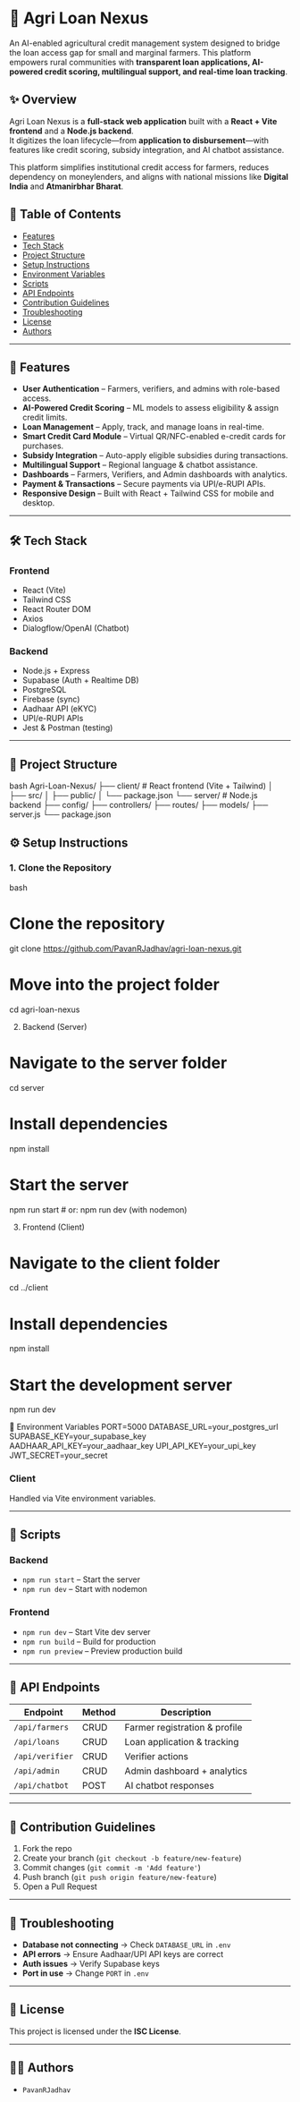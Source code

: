 # 🌱 Agri Loan Nexus  

An AI-enabled agricultural credit management system designed to bridge the loan access gap for small and marginal farmers. This platform empowers rural communities with **transparent loan applications, AI-powered credit scoring, multilingual support, and real-time loan tracking**.  

## ✨ Overview  

Agri Loan Nexus is a **full-stack web application** built with a **React + Vite frontend** and a **Node.js backend**.  
It digitizes the loan lifecycle—from **application to disbursement**—with features like credit scoring, subsidy integration, and AI chatbot assistance.  

This platform simplifies institutional credit access for farmers, reduces dependency on moneylenders, and aligns with national missions like **Digital India** and **Atmanirbhar Bharat**.  

## 📑 Table of Contents  
- [Features](#-features)  
- [Tech Stack](#-tech-stack)  
- [Project Structure](#-project-structure)  
- [Setup Instructions](#-setup-instructions)  
- [Environment Variables](#-environment-variables)  
- [Scripts](#-scripts)  
- [API Endpoints](#-api-endpoints)  
- [Contribution Guidelines](#-contribution-guidelines)  
- [Troubleshooting](#-troubleshooting)  
- [License](#-license)  
- [Authors](#-authors)  

---

## 🔑 Features  
- **User Authentication** – Farmers, verifiers, and admins with role-based access.  
- **AI-Powered Credit Scoring** – ML models to assess eligibility & assign credit limits.  
- **Loan Management** – Apply, track, and manage loans in real-time.  
- **Smart Credit Card Module** – Virtual QR/NFC-enabled e-credit cards for purchases.  
- **Subsidy Integration** – Auto-apply eligible subsidies during transactions.  
- **Multilingual Support** – Regional language & chatbot assistance.  
- **Dashboards** – Farmers, Verifiers, and Admin dashboards with analytics.  
- **Payment & Transactions** – Secure payments via UPI/e-RUPI APIs.  
- **Responsive Design** – Built with React + Tailwind CSS for mobile and desktop.  

---

## 🛠️ Tech Stack  

### Frontend  
- React (Vite)  
- Tailwind CSS  
- React Router DOM  
- Axios  
- Dialogflow/OpenAI (Chatbot)  

### Backend  
- Node.js + Express  
- Supabase (Auth + Realtime DB)  
- PostgreSQL  
- Firebase (sync)  
- Aadhaar API (eKYC)  
- UPI/e-RUPI APIs  
- Jest & Postman (testing)  

---

## 📂 Project Structure  

bash
Agri-Loan-Nexus/
├── client/            # React frontend (Vite + Tailwind)
│   ├── src/
│   ├── public/
│   └── package.json
└── server/            # Node.js backend
    ├── config/
    ├── controllers/
    ├── routes/
    ├── models/
    ├── server.js
    └── package.json

## ⚙️ Setup Instructions  

### 1. Clone the Repository  
bash
# Clone the repository
git clone https://github.com/PavanRJadhav/agri-loan-nexus.git

# Move into the project folder
cd agri-loan-nexus


2. Backend (Server)
# Navigate to the server folder
cd server

# Install dependencies
npm install

# Start the server
npm run start   # or: npm run dev (with nodemon)


3. Frontend (Client)
# Navigate to the client folder
cd ../client

# Install dependencies
npm install

# Start the development server
npm run dev


🔐 Environment Variables
PORT=5000
DATABASE_URL=your_postgres_url
SUPABASE_KEY=your_supabase_key
AADHAAR_API_KEY=your_aadhaar_key
UPI_API_KEY=your_upi_key
JWT_SECRET=your_secret

### Client  
Handled via Vite environment variables.  

---

## 📜 Scripts  

### Backend  
- `npm run start` – Start the server  
- `npm run dev` – Start with nodemon  

### Frontend  
- `npm run dev` – Start Vite dev server  
- `npm run build` – Build for production  
- `npm run preview` – Preview production build  

---

## 📡 API Endpoints  

| Endpoint       | Method | Description                   |
|----------------|--------|-------------------------------|
| `/api/farmers` | CRUD   | Farmer registration & profile |
| `/api/loans`   | CRUD   | Loan application & tracking   |
| `/api/verifier`| CRUD   | Verifier actions              |
| `/api/admin`   | CRUD   | Admin dashboard + analytics   |
| `/api/chatbot` | POST   | AI chatbot responses          |

---

## 🤝 Contribution Guidelines  
1. Fork the repo  
2. Create your branch (`git checkout -b feature/new-feature`)  
3. Commit changes (`git commit -m 'Add feature'`)  
4. Push branch (`git push origin feature/new-feature`)  
5. Open a Pull Request  

---

## 🐞 Troubleshooting  
- **Database not connecting** → Check `DATABASE_URL` in `.env`  
- **API errors** → Ensure Aadhaar/UPI API keys are correct  
- **Auth issues** → Verify Supabase keys  
- **Port in use** → Change `PORT` in `.env`  

---

## 📜 License  
This project is licensed under the **ISC License**.  

---

## 👨‍💻 Authors  
-     PavanRJadhav
